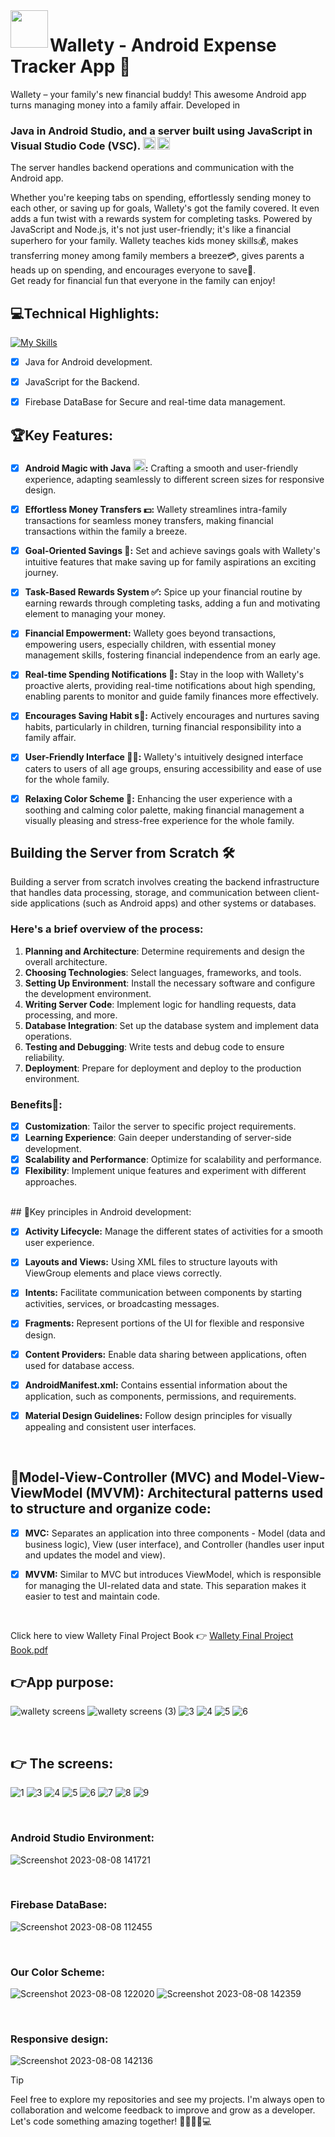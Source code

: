 <img align="left" src="https://user-images.githubusercontent.com/72359805/233739648-e9ffca89-035b-4117-817f-0bf66a34bdd6.png" width="60">

# Wallety - Android Expense Tracker App 📱

Wallety – your family's new financial buddy! This awesome Android app turns managing money into a family affair. Developed in 
### Java in Android Studio, and a server built using JavaScript in Visual Studio Code (VSC). <img height=20px src="https://skillicons.dev/icons?i=java">  <img height=20px src="https://skillicons.dev/icons?i=js">

The server handles backend operations and communication with the Android app.

Whether you're keeping tabs on spending, effortlessly sending money to each other, or saving up for goals, Wallety's got the family covered.
It even adds a fun twist with a rewards system for completing tasks. Powered by JavaScript and Node.js, it's not just user-friendly; it's like a financial superhero for your family. Wallety teaches kids money skills💰, makes transferring money among family members a breeze💳, gives parents a heads up on spending, and encourages everyone to save💸.  
Get ready for financial fun that everyone in the family can enjoy!



## 💻Technical Highlights:
[![My Skills](https://skillicons.dev/icons?i=java,javascript,androidstudio,visualstudio,firebase)](https://skillicons.dev)
- [x]  Java for Android development.
- [x]  JavaScript for the Backend. 
- [x]  Firebase DataBase for Secure and real-time data management. 



## 🏆Key Features:
- [x] **Android Magic with Java <img height=20px src="https://skillicons.dev/icons?i=java">:** Crafting a smooth and user-friendly experience, adapting seamlessly to different screen sizes for responsive design.

- [x] **Effortless Money Transfers 💵:** Wallety streamlines intra-family transactions for seamless money transfers, making financial transactions within the family a breeze.
  
- [x] **Goal-Oriented Savings 📌:** Set and achieve savings goals with Wallety's intuitive features that make saving up for family aspirations an exciting journey.

- [x] **Task-Based Rewards System ✅:** Spice up your financial routine by earning rewards through completing tasks, adding a fun and motivating element to managing your money.

- [x] **Financial Empowerment:** Wallety goes beyond transactions, empowering users, especially children, with essential money management skills, fostering financial independence from an early age.

- [x] **Real-time Spending Notifications 📲:** Stay in the loop with Wallety's proactive alerts, providing real-time notifications about high spending, enabling parents to monitor and guide family finances more effectively.

- [x] **Encourages Saving Habit s🔐:** Actively encourages and nurtures saving habits, particularly in children, turning financial responsibility into a family affair.

- [x] **User-Friendly Interface 👋🏻:** Wallety's intuitively designed interface caters to users of all age groups, ensuring accessibility and ease of use for the whole family.

- [x] **Relaxing Color Scheme 📱:** Enhancing the user experience with a soothing and calming color palette, making financial management a visually pleasing and stress-free experience for the whole family.


## Building the Server from Scratch 🛠

Building a server from scratch involves creating the backend infrastructure that handles data processing, storage, and communication between client-side applications (such as Android apps) and other systems or databases. 

### Here's a brief overview of the process:
1. **Planning and Architecture**: Determine requirements and design the overall architecture.
2. **Choosing Technologies**: Select languages, frameworks, and tools.
3. **Setting Up Environment**: Install the necessary software and configure the development environment.
4. **Writing Server Code**: Implement logic for handling requests, data processing, and more.
5. **Database Integration**: Set up the database system and implement data operations.
6. **Testing and Debugging**: Write tests and debug code to ensure reliability.
7. **Deployment**: Prepare for deployment and deploy to the production environment.

### Benefits🎯:
- [x] **Customization**: Tailor the server to specific project requirements.
- [x] **Learning Experience**: Gain deeper understanding of server-side development.
- [x] **Scalability and Performance**: Optimize for scalability and performance.
- [x] **Flexibility**: Implement unique features and experiment with different approaches.
<br>
## 🔑Key principles in Android development:

- [x] **Activity Lifecycle:** Manage the different states of activities for a smooth user experience.

- [x] **Layouts and Views:** Using XML files to structure layouts with ViewGroup elements and place views correctly.

- [x] **Intents:** Facilitate communication between components by starting activities, services, or broadcasting messages.

- [x] **Fragments:** Represent portions of the UI for flexible and responsive design.

- [x] **Content Providers:** Enable data sharing between applications, often used for database access.

- [x] **AndroidManifest.xml:** Contains essential information about the application, such as components, permissions, and requirements.

- [x] **Material Design Guidelines:** Follow design principles for visually appealing and consistent user interfaces.

<br>

## 🎯**Model-View-Controller (MVC) and Model-View-ViewModel (MVVM):** Architectural patterns used to structure and organize code:

- [x] **MVC:** Separates an application into three components - Model (data and business logic), View (user interface), and Controller (handles user input and updates the model and view).

- [x] **MVVM:** Similar to MVC but introduces ViewModel, which is responsible for managing the UI-related data and state. This separation makes it easier to test and maintain code.

<br>

Click here to view Wallety Final Project Book 👉 [Wallety Final Project Book.pdf](https://github.com/shanibider/Wallety-Android-App/files/14193251/Wallety.Final.Project.Book.pdf)


## 👉App purpose:
![wallety screens](https://github.com/shanibider/-Wallety-/assets/72359805/ce49eb94-cc64-4d3a-a5bf-1b31303d45b9)
![wallety screens (3)](https://github.com/shanibider/-Wallety-/assets/72359805/72e5ad1e-691d-4542-aed9-eb431e645c16)
![3](https://github.com/shanibider/Wallety-Android-App/assets/72359805/10979cca-5749-4d21-a59d-00870c339797)
![4](https://github.com/shanibider/Wallety-Android-App/assets/72359805/a325d657-6771-42b8-98fd-18cc680d57d8)
![5](https://github.com/shanibider/Wallety-Android-App/assets/72359805/cb7877c8-062c-4984-80bd-1d4ddbb389dd)
![6](https://github.com/shanibider/Wallety-Android-App/assets/72359805/9de91f44-aff3-4c73-bdb8-1693341d7ad8)

<br>

## 👉 The screens:

![1](https://github.com/shanibider/Readme-tests/assets/72359805/b189cbf0-b18b-41f2-b5b3-3b8c2bfb6df6)
![3](https://github.com/shanibider/Readme-tests/assets/72359805/396e845f-c273-412b-831b-06fc433167c7)
![4](https://github.com/shanibider/Readme-tests/assets/72359805/fa6d25d2-37f5-4bf4-826d-1336fa98b204)
![5](https://github.com/shanibider/Readme-tests/assets/72359805/13cce788-b108-4cff-91f4-eb4315edf5ba)
![6](https://github.com/shanibider/Readme-tests/assets/72359805/accc8579-6951-400c-824b-3a0f0c2f5962)
![7](https://github.com/shanibider/Readme-tests/assets/72359805/94840f2f-554f-497f-91cc-60d8bb2e4aa6)
![8](https://github.com/shanibider/Readme-tests/assets/72359805/412ff887-dfe6-4d73-ad9b-3f2f1d0bf5d5)
![9](https://github.com/shanibider/Readme-tests/assets/72359805/a184918c-242c-4cb8-a88d-472698f2587e)

<br>

### Android Studio Environment:

![Screenshot 2023-08-08 141721](https://github.com/shanibider/Readme-tests/assets/72359805/4e55b1fe-220d-4f69-b9b7-96d9df69feab)


<br>

### Firebase DataBase:
![Screenshot 2023-08-08 112455](https://github.com/shanibider/Readme-tests/assets/72359805/36450f62-6f39-41cf-813c-6c21c38a4828)


<br>

### Our Color Scheme:
![Screenshot 2023-08-08 122020](https://github.com/shanibider/Readme-tests/assets/72359805/d8452cff-e0e7-4ded-a055-d1a6789e0130)
![Screenshot 2023-08-08 142359](https://github.com/shanibider/Readme-tests/assets/72359805/cae97184-3d9a-4f30-8013-f0effe28fe0c)

<br>

### Responsive design:
![Screenshot 2023-08-08 142136](https://github.com/shanibider/Readme-tests/assets/72359805/87e74b29-b32f-474e-a87c-28836b385d3a)


> [!TIP]
>Feel free to explore my repositories and see my projects. I'm always open to collaboration and welcome feedback to improve and grow as a developer. Let's code something amazing together! 🚀😊👩‍💻💻
